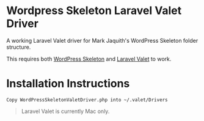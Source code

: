 # Wordpress Skeleton Laravel Valet Driver

A working Laravel Valet driver for Mark Jaquith's WordPress Skeleton folder structure.

This requires both [WordPress Skeleton] and [Laravel Valet] to work.

# Installation Instructions
```
Copy WordPressSkeletonValetDriver.php into ~/.valet/Drivers
```
>
>Laravel Valet is currently Mac only.
>

[WordPress Skeleton]: <https://github.com/markjaquith/WordPress-Skeleton>
[Laravel Valet]: <https://laravel.com/docs/master/valet>

